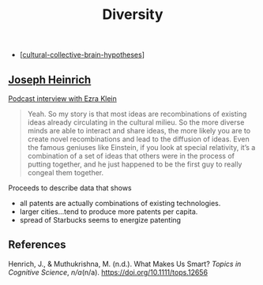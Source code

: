 ﻿---
backlinks:
- title: Distribution
  url: /memex/sense/Distribution/distribution.html
title: Diversity
---
- [[cultural-collective-brain-hypotheses]]

## [Joseph Heinrich](https://henrich.fas.harvard.edu/)

[Podcast interview with Ezra Klein](https://www.nytimes.com/2023/05/26/opinion/ezra-klein-podcast-joseph-henrich.html?showTranscript=1)

> Yeah. So my story is that most ideas are recombinations of existing ideas already circulating in the cultural milieu. So the more diverse minds are able to interact and share ideas, the more likely you are to create novel recombinations and lead to the diffusion of ideas. Even the famous geniuses like Einstein, if you look at special relativity, it’s a combination of a set of ideas that others were in the process of putting together, and he just happened to be the first guy to really congeal them together.

Proceeds to describe data that shows 

- all patents are actually combinations of existing technologies. 
- larger cities...tend to produce more patents per capita.
- spread of Starbucks seems to energize patenting

## References 

Henrich, J., & Muthukrishna, M. (n.d.). What Makes Us Smart? *Topics in Cognitive Science*, *n/a*(n/a). <https://doi.org/10.1111/tops.12656>


[//begin]: # "Autogenerated link references for markdown compatibility"
[cultural-collective-brain-hypotheses]: cultural-collective-brain-hypotheses "Cultural and Collective Brain Hypotheses"
[//end]: # "Autogenerated link references"
